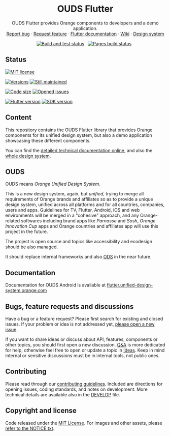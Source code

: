 <h1 align="center">OUDS Flutter</h1>

<p align="center">
  OUDS Flutter provides Orange components to developers and a demo application.
  <br>
  <a href="https://github.com/Orange-OpenSource/ouds-flutter/issues/new?template=bug_report.yml" title="Open an issue on GitHub">Report bug</a>
  ·
  <a href="https://github.com/Orange-OpenSource/ouds-flutter/issues/new?template=feature_request.yml title="Open an issue on GitHub">Request feature</a>
  ·
  <a href="https://flutter.unified-design-system.orange.com/" title="Flutter library technical documentation on GitHub Pages">Flutter documentation</a>
  ·
  <a href="https://github.com/Orange-OpenSource/ouds-flutter/wiki" title="Flutter library wiki">Wiki</a>
  ·
  <a href="https://unified-design-system.orange.com/" title="Design system global website">Design system</a>
</p>

<p align="center">
<a href="https://github.com/Orange-OpenSource/ouds-flutter/actions/workflows/build.yml" title="Build and test status">
  <img src="https://github.com/Orange-OpenSource/ouds-flutter/actions/workflows/build.yml/badge.svg" alt="Build and test status"></a>
&nbsp;
<a href="https://github.com/Orange-OpenSource/ouds-flutter/actions/workflows/pages/pages-build-deployment" title="Pages build status"><img src="https://github.com/Orange-OpenSource/ouds-flutter/actions/workflows/pages/pages-build-deployment/badge.svg" alt="Pages build status"></a>
&nbsp;
</p>

## Status

[![MIT license](https://img.shields.io/github/license/Orange-OpenSource/ouds-flutter?style=for-the-badge)](https://github.com/Orange-OpenSource/ouds-flutter/blob/main/LICENSE)

[![Versions](https://img.shields.io/github/v/release/Orange-OpenSource/ouds-flutter?label=Last%20version&style=for-the-badge)](https://github.com/Orange-OpenSource/ouds-flutter/releases)
[![Still maintained](https://img.shields.io/maintenance/yes/2025?style=for-the-badge)](https://github.com/Orange-OpenSource/ouds-flutter/issues?q=is%3Aissue+is%3Aclosed)

[![Code size](https://img.shields.io/github/languages/code-size/Orange-OpenSource/ouds-flutter?style=for-the-badge)](https://github.com/Orange-OpenSource/ouds-flutter)
[![Opened issues](https://img.shields.io/github/issues-raw/Orange-OpenSource/ouds-flutter?style=for-the-badge)](https://github.com/Orange-OpenSource/ouds-flutter/issues)

[![Flutter version](https://img.shields.io/badge/Flutter-%3E%3D%203.10.0-FF2D95?style=for-the-badge)](https://flutter.dev)
[![SDK version](https://img.shields.io/badge/SDK-%3E%3D%203.6.0-D32F2F?style=for-the-badge)](https://dart.dev)


## Content

This repository contains the OUDS Flutter library that provides Orange components for its unified design system, but also a demo application showcasing these different components.

You can find the [detailed technical documentation online](https://flutter.unified-design-system.orange.com/), and also the [whole design system](https://unified-design-system.orange.com/).

## OUDS

OUDS means *Orange Unified Design System*.

This is a new design system, again, but _unified_, trying to merge all requirements of Orange brands and affiliates so as to provide a unique design system, unified across all platforms and for all countries, companies, users and apps.
Guidelines for TV, Flutter, Android, iOS and web environments will be merged in a "cohesive" approach, and any Orange-related softwares including brand apps like *Parnasse* and *Sosh*, *Orange Innovation Cup* apps and Orange countries and affiliates app will use this project in the future.

The project is open source and topics like accessibility and ecodesign should be also managed.

It should replace internal frameworks and also [ODS](https://github.com/Orange-OpenSource/ods-flutter) in the near future.

## Documentation

Documentation for OUDS Android is available at [flutter.unified-design-system.orange.com](https://android.unified-design-system.orange.com/)

## Bugs, feature requests and discussions

Have a bug or a feature request? Please first search for existing and closed issues. If your problem or idea is not addressed yet, [please open a new issue](https://github.com/Orange-OpenSource/ouds-flutter/issues/new/choose).

If you want to share ideas or discuss about API, features, components or other topics, you should first open a new discussion.
[Q&A](https://github.com/Orange-OpenSource/ouds-flutter/discussions/categories/q-a) is more dedicated for help, otherwise feel free to open or update a topic in [Ideas](https://github.com/Orange-OpenSource/ouds-flutter/discussions/categories/ideas).
Keep in mind internal or sensitive discussions must be in internal tools, not public ones.

## Contributing

Please read through our [contributing guidelines](https://github.com/Orange-OpenSource/ouds-flutter/blob/main/.github/CONTRIBUTING.md). Included are directions for opening issues, coding standards, and notes on development. More technical details are available also in the [DEVELOP](https://github.com/Orange-OpenSource/ouds-flutter/blob/main/.github/DEVELOP.md) file.

## Copyright and license

Code released under the [MIT License](https://github.com/Orange-OpenSource/ouds-flutter/blob/main/LICENSE).
For images and other assets, please [refer to the NOTICE.txt](https://github.com/Orange-OpenSource/ouds-flutter/blob/ain/NOTICE.txt).
